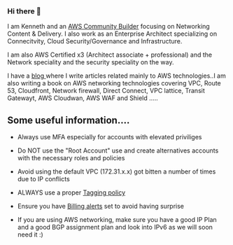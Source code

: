 ### Hi there 👋


I am Kenneth and an <a href="https://aws.amazon.com/developer/community/community-builders/community-builders-directory/?cb-cards.sort-by=item.additionalFields.cbName&cb-cards.sort-order=asc&awsf.builder-category=*all&awsf.location=*all&awsf.year=*all&cb-cards.q=Kenneth%2BAttard&cb-cards.q_operator=AND"> AWS Community Builder</a> focusing on Networking Content & Delivery. I also work as an Enterprise Architect specializing on Connecitvity, Cloud Security/Governance and Infrastructure.

I am also AWS Certified x3 (Architect associate + professional) and the Network speciality and the security speciality on the way.

I have a <a href="https://www.cloudresearch.tech"> blog </a> where I write articles related mainly to AWS technologies..I am also writing a book on AWS networking technologies covering VPC, Route 53, Cloudfront, Network firewall, Direct Connect, VPC lattice, Transit Gatewayt, AWS Cloudwan, AWS WAF and Shield .....


<b><h2>Some useful information....</b></h2>


* Always use MFA especially for accounts with elevated priviliges

* Do NOT use the "Root Account" use and create alternatives accounts with the necessary roles and policies

* Avoid using the default VPC (172.31.x.x) got bitten a number of times due to IP conflicts

* ALWAYS use a proper <a href="https://docs.aws.amazon.com/tag-editor/latest/userguide/tagging.html"> Tagging policy</a>

* Ensure you have <a href="https://docs.aws.amazon.com/AmazonCloudWatch/latest/monitoring/monitor_estimated_charges_with_cloudwatch.html"> Billing alerts</a> set to avoid having surprise

* If you are using AWS networking, make sure you have a good IP Plan and a good BGP assignment plan and look into IPv6 as we will soon need it :)



<!--
**attak001/attak001** is a ✨ _special_ ✨ repository because its `README.md` (this file) appears on your GitHub profile.




Here are some ideas to get you started:

- 🔭 I’m currently working on ...
- 🌱 I’m currently learning ...
- 👯 I’m looking to collaborate on ...
- 🤔 I’m looking for help with ...
- 💬 Ask me about ...
- 📫 How to reach me: ...
- 😄 Pronouns: ...
- ⚡ Fun fact: ...
-->
